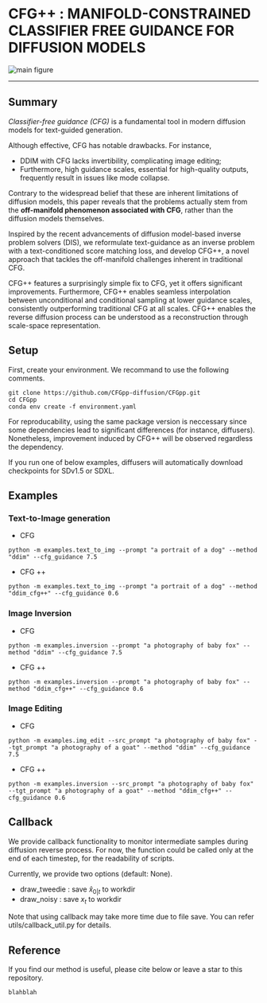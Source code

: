# CFG++ : MANIFOLD-CONSTRAINED CLASSIFIER FREE GUIDANCE FOR DIFFUSION MODELS

![main figure](assets/main_figure.png)

---
## Summary

*Classifier-free guidance (CFG)* is a fundamental tool in modern diffusion models for text-guided generation. 

Although effective, CFG has notable drawbacks. For instance, 
- DDIM with CFG lacks invertibility, complicating image editing;
- Furthermore, high guidance scales, essential for high-quality outputs, frequently result in issues like mode collapse.

Contrary to the widespread belief that these are inherent limitations of diffusion models,
this paper reveals that the problems actually stem from the **off-manifold phenomenon associated with CFG**, rather than the diffusion models themselves.
 
Inspired by the recent advancements of diffusion model-based inverse problem solvers (DIS),  we reformulate text-guidance as an inverse problem with a text-conditioned score matching loss, and develop CFG++, a novel approach that tackles the off-manifold challenges inherent in traditional CFG. 

CFG++ features a surprisingly simple fix to CFG, yet it offers significant improvements. Furthermore, CFG++ enables seamless interpolation between unconditional and conditional sampling at lower guidance scales, consistently outperforming traditional CFG at all scales. 
CFG++ enables the reverse diffusion process can be understood as a reconstruction through scale-space representation.

## Setup

First, create your environment. We recommand to use the following comments. 

```
git clone https://github.com/CFGpp-diffusion/CFGpp.git
cd CFGpp
conda env create -f environment.yaml
```

For reproducability, using the same package version is neccessary since some dependencies lead to significant differences (for instance, diffusers). Nonetheless, improvement induced by CFG++ will be observed regardless the dependency.

If you run one of below examples, diffusers will automatically download checkpoints for SDv1.5 or SDXL.


## Examples

### Text-to-Image generation

- CFG
```
python -m examples.text_to_img --prompt "a portrait of a dog" --method "ddim" --cfg_guidance 7.5
```

- CFG ++
```
python -m examples.text_to_img --prompt "a portrait of a dog" --method "ddim_cfg++" --cfg_guidance 0.6
```


### Image Inversion

- CFG
```
python -m examples.inversion --prompt "a photography of baby fox" --method "ddim" --cfg_guidance 7.5
```

- CFG ++
```
python -m examples.inversion --prompt "a photography of baby fox" --method "ddim_cfg++" --cfg_guidance 0.6
```

### Image Editing

- CFG
```
python -m examples.img_edit --src_prompt "a photography of baby fox" --tgt_prompt "a photography of a goat" --method "ddim" --cfg_guidance 7.5
```

- CFG ++
```
python -m examples.inversion --src_prompt "a photography of baby fox" --tgt_prompt "a photography of a goat" --method "ddim_cfg++" --cfg_guidance 0.6
```

## Callback

We provide callback functionality to monitor intermediate samples during diffusion reverse process. For now, the function could be called only at the end of each timestep, for the readability of scripts.

Currently, we provide two options (default: None).
- draw_tweedie : save $\hat x_{0|t}$ to workdir
- draw_noisy : save $x_t$ to workdir

Note that using callback may take more time due to file save. You can refer utils/callback_util.py for details.

## Reference
If you find our method is useful, please cite below or leave a star to this repository.

```
blahblah
```